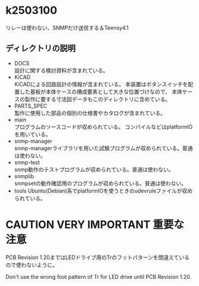 # k2503100
リレーは使わない、SNMPだけ送信する＆Teensy4.1

## ディレクトリの説明

+ DOCS  
  設計に関する検討資料が含まれている。
+ KiCAD  
  KiCADによる回路設計の情報が含まれている。
  本装置はボタンスイッチを配置した基板が本体ケースの構成要素として大きな位置づけなので、
  本体ケースの製作に要する寸法図データもこのディレクトリに含めている。
+ PARTS_SPEC  
  製作に使用した部品の個別の仕様書やカタログが含まれている。
+ main  
  プログラムのソースコードが収められている。
  コンパイルなどはplatformIOを用いている。
+ snmp-manager  
  snmp-managerライブラリを用いた試験プログラムが収められている。普通は使わない。
+ snmp-test  
  snmp動作のテストプログラムが収められている。普通は使わない。
+ snmplib  
  snmpsetの動作確認用のプログラムが収められている。普通は使わない。
+ tools
  Ubuntu(Debian)系でplatformIOを使うときのudevruleファイルが収められている。

# CAUTION VERY IMPORTANT 重要な注意

PCB Revision 1.20まではLEDドライブ用のTrのフットパターンを間違えているので使わないように。

Don't use the wrong foot pattern of Tr for LED drive until PCB Revision 1.20.
